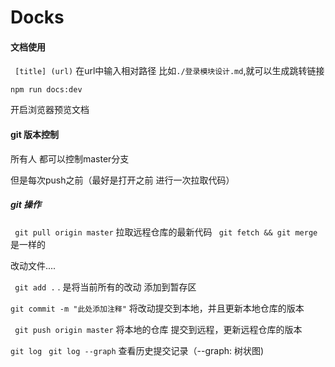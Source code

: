 # Docks

#### 文档使用

``` [title] (url)```
在url中输入相对路径 比如`./登录模块设计.md`,就可以生成跳转链接

```shell
npm run docs:dev 
```
开启浏览器预览文档

#### git 版本控制

所有人 都可以控制master分支

但是每次push之前（最好是打开之前 进行一次拉取代码）

##### git 操作

``` git pull origin master```   拉取远程仓库的最新代码
``` git fetch && git merge``` 是一样的

 改动文件....  

 ``` git add .```               . 是将当前所有的改动 添加到暂存区

 ``` git commit -m "此处添加注释" ``` 将改动提交到本地，并且更新本地仓库的版本

``` git push origin master```    将本地的仓库  提交到远程，更新远程仓库的版本

``` git log ```
``` git log --graph```   查看历史提交记录（--graph: 树状图)

